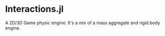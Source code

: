 # Interactions.jl
A 2D/3D Game physic engine. It's a mix of a mass aggregate and rigid body engine.
